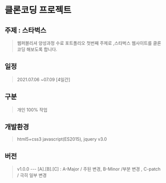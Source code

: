 # 클론코딩 프로젝트
## 주제 : 스타벅스
 > 웹퍼블리셔 양성과정 수료 포트폴리오 첫번째 주제로 ,스타벅스 웹사이트를 클론코딩 해보도록 합니다.


## 일정 
> 2021.07.06 ~07.09 [4일간]


## 구분
> 개인 100% 작업


## 개발환경
>html5+css3
>javascript(ES2015), jquery v3.0


## 버전
>  v1.0.0
>  --- [A].[B].[C] : A-Major / 주된 변경, B-Minor /부분 변경 , C-patch / 극히 일부 변경

